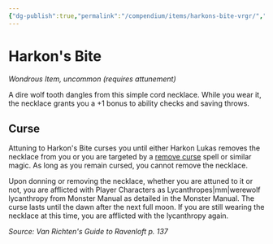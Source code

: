 ```yaml
---
{"dg-publish":true,"permalink":"/compendium/items/harkons-bite-vrgr/","tags":["compendium/src/5e/vrgr","item/attunement/required","item/rarity/uncommon","item/wondrous"]}
---
```


# Harkon's Bite
*Wondrous Item, uncommon (requires attunement)*  


A dire wolf tooth dangles from this simple cord necklace. While you wear it, the necklace grants you a +1 bonus to ability checks and saving throws.

## Curse

Attuning to Harkon's Bite curses you until either Harkon Lukas removes the necklace from you or you are targeted by a [remove curse](compendium/spells/remove-curse.md) spell or similar magic. As long as you remain cursed, you cannot remove the necklace.

Upon donning or removing the necklace, whether you are attuned to it or not, you are afflicted with Player Characters as Lycanthropes|mm|werewolf lycanthropy from Monster Manual as detailed in the Monster Manual. The curse lasts until the dawn after the next full moon. If you are still wearing the necklace at this time, you are afflicted with the lycanthropy again.

*Source: Van Richten's Guide to Ravenloft p. 137*